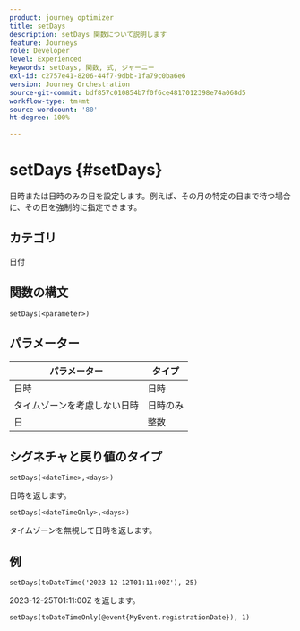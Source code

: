 ```yaml
---
product: journey optimizer
title: setDays
description: setDays 関数について説明します
feature: Journeys
role: Developer
level: Experienced
keywords: setDays, 関数, 式, ジャーニー
exl-id: c2757e41-8206-44f7-9dbb-1fa79c0ba6e6
version: Journey Orchestration
source-git-commit: bdf857c010854b7f0f6ce4817012398e74a068d5
workflow-type: tm+mt
source-wordcount: '80'
ht-degree: 100%

---
```


# setDays {#setDays}

日時または日時のみの日を設定します。例えば、その月の特定の日まで待つ場合に、その日を強制的に指定できます。

## カテゴリ

日付

## 関数の構文

`setDays(<parameter>)`

## パラメーター

| パラメーター | タイプ |
|--- |--- |
| 日時 | 日時 |
| タイムゾーンを考慮しない日時 | 日時のみ |
| 日 | 整数 |

## シグネチャと戻り値のタイプ

`setDays(<dateTime>,<days>)`

日時を返します。

`setDays(<dateTimeOnly>,<days>)`

タイムゾーンを無視して日時を返します。

## 例

`setDays(toDateTime('2023-12-12T01:11:00Z'), 25)`

2023-12-25T01:11:00Z を返します。

`setDays(toDateTimeOnly(@event{MyEvent.registrationDate}), 1)`
